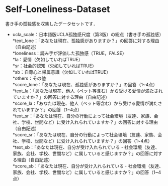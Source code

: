 # Self-Loneliness-Dataset

書き手の孤独感を収集したデータセットです．  

* ucla_scale：日本語版UCLA孤独感尺度（第3版）の総点（書き手の孤独感）  
*text_lone：「あなたは現在、孤独感がありますか？」の回答に対する理由（自由記述）  
  *loneliness：読み手が評価した孤独感（TRUE，FALSE）  
    *la：愛情（欠如していればTRUE）  
    *sr：社会的認知（欠如していればTRUE）  
    *sb：自尊心と帰属意識（欠如していればTRUE）  
    *others：その他  
  *score_lone：「あなたは現在、孤独感がありますか？」の回答（1\~4点）  
*text_la：「あなたは現在、他人（ペット等含む）から受ける愛情が満たされていますか？」の回答に対する理由（自由記述）  
  *score_la：「あなたは現在、他人（ペット等含む）から受ける愛情が満たされていますか？」の回答（1\~4点）  
*text_sr：「あなたは現在、自分の行動によって社会環境（友達、家族、会社、学校、世間など）に受け入れられていますか？」の回答に対する理由（自由記述）  
  *score_sr：「あなたは現在、自分の行動によって社会環境（友達、家族、会社、学校、世間など）に受け入れられていますか？」の回答（1\~4点）  
*text_sb：「あなたは現在、自分が受け入れられている・社会環境（友達、家族、会社、学校、世間など）に属していると感じますか？」の回答に対する理由（自由記述）  
  *score_sb：「あなたは現在、自分が受け入れられている・社会環境（友達、家族、会社、学校、世間など）に属していると感じますか？」の回答（1\~4点）  
